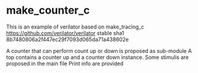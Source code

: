 # make_counter_c
This is an example of verilator based on make_tracing_c
https://github.com/verilator/verilator
stable sha1 8b7480806a2f447ec29f7093d065da71a438602e

A counter that can perform count up or down is proposed as sub-module
A top contains a counter up and a counter down instance.
Some stimulis are proposed in the main file
Print info are provided
